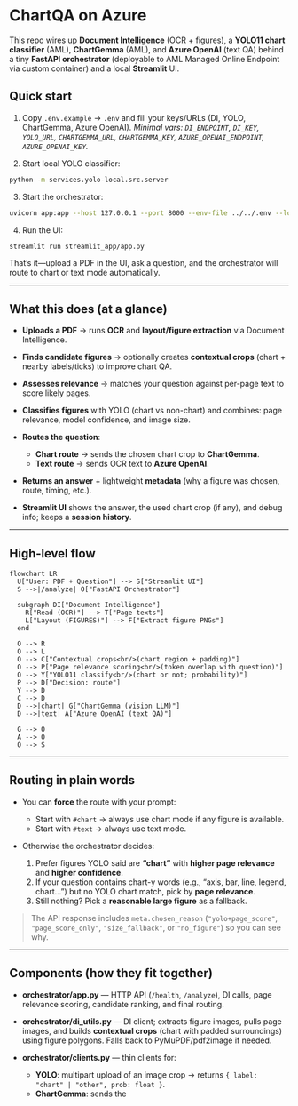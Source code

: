 # ChartQA on Azure

This repo wires up **Document Intelligence** (OCR + figures), a **YOLO11 chart classifier** (AML), **ChartGemma** (AML), and **Azure OpenAI** (text QA) behind a tiny **FastAPI orchestrator** (deployable to AML Managed Online Endpoint via custom container) and a local **Streamlit** UI.

## Quick start

1. Copy `.env.example` → `.env` and fill your keys/URLs (DI, YOLO, ChartGemma, Azure OpenAI).
   *Minimal vars: `DI_ENDPOINT`, `DI_KEY`, `YOLO_URL`, `CHARTGEMMA_URL`, `CHARTGEMMA_KEY`, `AZURE_OPENAI_ENDPOINT`, `AZURE_OPENAI_KEY`.*

2. Start local YOLO classifier:

```bash
python -m services.yolo-local.src.server
```

3. Start the orchestrator:

```bash
uvicorn app:app --host 127.0.0.1 --port 8000 --env-file ../../.env --log-level debug
```

4. Run the UI:

```bash
streamlit run streamlit_app/app.py
```

That’s it—upload a PDF in the UI, ask a question, and the orchestrator will route to chart or text mode automatically.

---

## What this does (at a glance)

* **Uploads a PDF** → runs **OCR** and **layout/figure extraction** via Document Intelligence.
* **Finds candidate figures** → optionally creates **contextual crops** (chart + nearby labels/ticks) to improve chart QA.
* **Assesses relevance** → matches your question against per-page text to score likely pages.
* **Classifies figures** with YOLO (chart vs non-chart) and combines: page relevance, model confidence, and image size.
* **Routes the question**:

  * **Chart route** → sends the chosen chart crop to **ChartGemma**.
  * **Text route** → sends OCR text to **Azure OpenAI**.
* **Returns an answer** + lightweight **metadata** (why a figure was chosen, route, timing, etc.).
* **Streamlit UI** shows the answer, the used chart crop (if any), and debug info; keeps a **session history**.

---

## High-level flow

```mermaid
flowchart LR
  U["User: PDF + Question"] --> S["Streamlit UI"]
  S -->|/analyze| O["FastAPI Orchestrator"]

  subgraph DI["Document Intelligence"]
    R["Read (OCR)"] --> T["Page texts"]
    L["Layout (FIGURES)"] --> F["Extract figure PNGs"]
  end

  O --> R
  O --> L
  O --> C["Contextual crops<br/>(chart region + padding)"]
  O --> P["Page relevance scoring<br/>(token overlap with question)"]
  O --> Y["YOLO11 classify<br/>(chart or not; probability)"]
  P --> D["Decision: route"]
  Y --> D
  C --> D
  D -->|chart| G["ChartGemma (vision LLM)"]
  D -->|text| A["Azure OpenAI (text QA)"]

  G --> O
  A --> O
  O --> S
```

---

## Routing in plain words

* You can **force** the route with your prompt:

  * Start with `#chart` → always use chart mode if any figure is available.
  * Start with `#text` → always use text mode.
* Otherwise the orchestrator decides:

  1. Prefer figures YOLO said are **“chart”** with **higher page relevance** and **higher confidence**.
  2. If your question contains chart-y words (e.g., “axis, bar, line, legend, chart…”) but no YOLO chart match, pick by **page relevance**.
  3. Still nothing? Pick a **reasonable large figure** as a fallback.

> The API response includes `meta.chosen_reason` (`"yolo+page_score"`, `"page_score_only"`, `"size_fallback"`, or `"no_figure"`) so you can see why.

---

## Components (how they fit together)

* **orchestrator/app.py** — HTTP API (`/health`, `/analyze`), DI calls, page relevance scoring, candidate ranking, and final routing.
* **orchestrator/di\_utils.py** — DI client; extracts figure images, pulls page images, and builds **contextual crops** (chart with padded surroundings) using figure polygons. Falls back to PyMuPDF/pdf2image if needed.
* **orchestrator/clients.py** — thin clients for:

  * **YOLO**: multipart upload of an image crop → returns `{ label: "chart" | "other", prob: float }`.
  * **ChartGemma**: sends the
